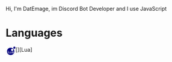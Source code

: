 Hi, I'm DatEmage, im Discord Bot Developer and I use JavaScript
# Languages
[<img align="left" alt="Lua" width="26px" src="https://raw.githubusercontent.com/DatEmage/DatEmage/main/th-removebg-preview.png" />][Lua]
